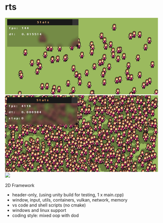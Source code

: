 # rts

![](media/2020_12_19_render.gif)
![](media/2020_12_21_shadows.gif)
![](media/2020_12_21_lerp.gif)

2D Framework
- header-only, (using unity build for testing, 1 x main.cpp)
- window, input, utils, containers, vulkan, network, memory
- vs code and shell scripts (no cmake)
- windows and linux support
- coding style: mixed oop with dod